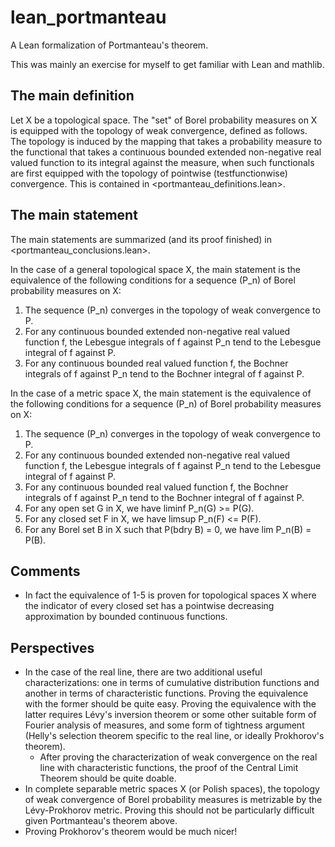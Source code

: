 # lean_portmanteau

A Lean formalization of Portmanteau's theorem.

This was mainly an exercise for myself to get familiar with Lean and mathlib.

## The main definition

Let X be a topological space. The "set" of Borel probability measures on X is equipped with the topology of weak convergence, defined as follows. The topology is induced by the mapping that takes a probability measure to the functional that takes a continuous bounded extended non-negative real valued function to its integral against the measure, when such functionals are first equipped with the topology of pointwise (testfunctionwise) convergence. This is contained in <portmanteau_definitions.lean>.

## The main statement

The main statements are summarized (and its proof finished) in <portmanteau_conclusions.lean>.

In the case of a general topological space X, the main statement is the equivalence of the following conditions for a sequence (P_n) of Borel probability measures on X:
 1. The sequence (P_n) converges in the topology of weak convergence to P.
 2. For any continuous bounded extended non-negative real valued function f, the Lebesgue integrals of f against P_n tend to the Lebesgue integral of f against P.
 3. For any continuous bounded real valued function f, the Bochner integrals of f against P_n tend to the Bochner integral of f against P.

In the case of a metric space X, the main statement is the equivalence of the following conditions for a sequence (P_n) of Borel probability measures on X:
 1. The sequence (P_n) converges in the topology of weak convergence to P.
 2. For any continuous bounded extended non-negative real valued function f, the Lebesgue integrals of f against P_n tend to the Lebesgue integral of f against P.
 3. For any continuous bounded real valued function f, the Bochner integrals of f against P_n tend to the Bochner integral of f against P.
 4. For any open set G in X, we have liminf P_n(G) >= P(G).
 5. For any closed set F in X, we have limsup P_n(F) <= P(F).
 6. For any Borel set B in X such that P(bdry B) = 0, we have lim P_n(B) = P(B).

## Comments

 * In fact the equivalence of 1-5 is proven for topological spaces X where the indicator of every closed set has a pointwise decreasing approximation by bounded continuous functions.

## Perspectives

 * In the case of the real line, there are two additional useful characterizations: one in terms of cumulative distribution functions and another in terms of characteristic functions. Proving the equivalence with the former should be quite easy. Proving the equivalence with the latter requires Lévy's inversion theorem or some other suitable form of Fourier analysis of measures, and some form of tightness argument (Helly's selection theorem specific to the real line, or ideally Prokhorov's theorem).
   * After proving the characterization of weak convergence on the real line with characteristic functions, the proof of the Central Limit Theorem should be quite doable.
 * In complete separable metric spaces X (or Polish spaces), the topology of weak convergence of Borel probability measures is metrizable by the Lévy-Prokhorov metric. Proving this should not be particularly difficult given Portmanteau's theorem above.
 * Proving Prokhorov's theorem would be much nicer!
